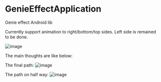 # GenieEffectApplication
Genie effect Android lib

Currently support animation to right/bottom/top sides. Left side is remained to be done.

![image](https://github.com/gumuxiansheng/GenieEffectApplication/blob/master/genie_effect.gif?raw=true)


The main thoughts are like below:

The final path:
![image](https://github.com/gumuxiansheng/GenieEffectApplication/blob/master/pathIllustrate1.png?raw=true)

The path on half way:
![image](https://github.com/gumuxiansheng/GenieEffectApplication/blob/master/pathIllustrate2.png?raw=true)